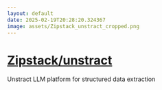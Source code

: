```yaml
---
layout: default
date: 2025-02-19T20:28:20.324367
image: assets/Zipstack_unstract_cropped.png
---
```


# [Zipstack/unstract](https://github.com/Zipstack/unstract)

Unstract LLM platform for structured data extraction
